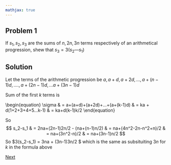 ```yaml
---
mathjax: true
---
```


## Problem 1

If $s_1,s_2, s_3$ are the sums of $n, 2n, 3n$ terms respectively of an arithmetical progression, shew that $s_3 = 3 (s_2 — s_1)$

## Solution

Let the terms of the arithmetic progression be $a, a+d, a+2d, ..., a+(n-1)d, .... , a+(2n-1)d, ...a+(3n-1)d$

Sum of the first $k$ terms is

  \begin{equation}
       \sigma & = a+(a+d)+(a+2d)+...+(a+(k-1)d) 
              & = ka + d(1+2+3+4+5...k-1) 
              & = ka+d(k-1)k/2
  \end{equation}

So 
$$
  s_2-s_1 & = 2na+(2n-1)2n/2 - (na+(n-1)n/2) 
          & = na+(4n^2-2n-n^2+n)/2
          & = na+(3n^2-n)/2 
          & = na+(3n-1)n/2
$$
So $3(s_2-s_1) = 3na + (3n-1)3n/2 $ which is the same as subsituiting $3n$ for $k$ in the formula above

[Next](2.html)
